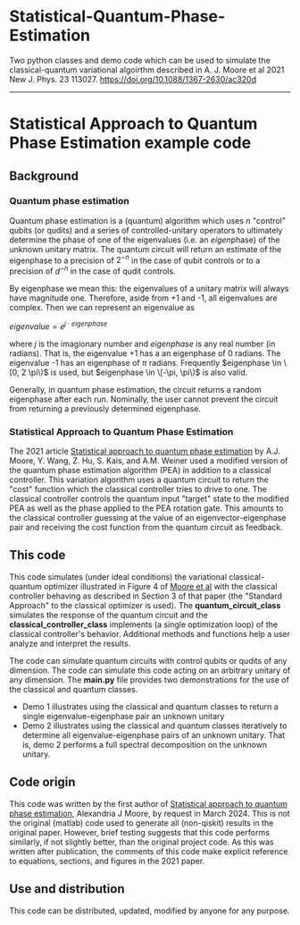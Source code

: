 # Statistical-Quantum-Phase-Estimation
Two python classes and demo code which can be used to simulate the classical-quantum variational algoirthm described in A. J. Moore et al 2021 New J. Phys. 23 113027. https://doi.org/10.1088/1367-2630/ac320d

***

# Statistical Approach to Quantum Phase Estimation example code

## Background
### Quantum phase estimation
Quantum phase estimation is a (quantum) algorithm which uses $n$ "control" qubits (or qudits) and a series of controlled-unitary operators to ultimately determine the phase of one of the eigenvalues (i.e. an *eigen*phase) of the unknown unitary matrix. The quantum circuit will return an estimate of the eigenphase to a precision of $2^{-n}$ in the case of qubit controls or to a precision of $d^{-n}$ in the case of qudit controls.

By eigenphase we mean this: the eigenvalues of a unitary matrix will always have magnitude one. Therefore, aside from +1 and -1, all eigenvalues are complex. Then we can represent an eigenvalue as 

$eigenvalue = e^{j \cdot eigenphase}$

where *j* is the imagionary number and *eigenphase* is any real number (in radians). That is, the eigenvalue +1 has a an eigenphase of $0$ radians. The eigenvalue -1 has an eigenphase of $\pi$ radians. Frequently $eigenphase \in \[0, 2 \pi\)$ is used, but $eigenphase \in \[-\pi, \pi\)$ is also valid.

Generally, in quantum phase estimation, the circuit returns a random eigenphase after each run. Nominally, the user cannot prevent the circuit from returning a previously determined eigenphase.

### Statistical Approach to Quantum Phase Estimation
The 2021 article [Statistical approach to quantum phase estimation](https://doi.org/10.1088/1367-2630/ac320d) by A.J. Moore, Y. Wang, Z. Hu, S. Kais, and A.M. Weiner used a modified version of the quantum phase estimation algorithm (PEA) in addition to a classical controller. This variation algorithm uses a quantum circuit to return the "cost" function which the classical controller tries to drive to one. The classical controller controls the quantum input "target" state to the modified PEA as well as the phase applied to the PEA rotation gate. This amounts to the classical controller guessing at the value of an eigenvector-eigenphase pair and receiving the cost function from the quantum circuit as feedback.

## This code
This code simulates (under ideal conditions) the variational classical-quantum optimizer illustrated in Figure 4 of [Moore et al](https://doi.org/10.1088/1367-2630/ac320d) with the classical controller behaving as described in Section 3 of that paper (the "Standard Approach" to the classical optimizer is used). The **quantum_circuit_class** simulates the response of the quantum circuit and the **classical_controller_class** implements (a single optimization loop) of the classical controller's behavior. Additional methods and functions help a user analyze and interpret the results.

The code can simulate quantum circuits with control qubits or qudits of any dimension. The code can simulate this code acting on an arbitrary unitary of any dimension. The **main.py** file provides two demonstrations for the use of the classical and quantum classes.
- 	Demo 1 illustrates using the classical and quantum classes to return a single eigenvalue-eigenphase pair an unknown unitary
- 	Demo 2 illustrates using the classical and quantum classes iteratively to determine all eigenvalue-eigenphase pairs of an unknown unitary. That is, demo 2 performs a full spectral decomposition on the unknown unitary.

## Code origin
This code was written by the first author of [Statistical approach to quantum phase estimation](https://doi.org/10.1088/1367-2630/ac320d), Alexandria J Moore, by request in March 2024. This is not the original (matlab) code used to generate all (non-qiskit) results in the original paper. However, brief testing suggests that this code performs similarly, if not slightly better, than the original project code. As this was written after publication, the comments of this code make explicit reference to equations, sections, and figures in the 2021 paper.

## Use and distribution
This code can be distributed, updated, modified by anyone for any purpose.
